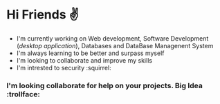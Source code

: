 # Hi Friends :v: 


* I'm currently working on Web development, Software Development (_desktop application_), Databases and DataBase Managenent System 
* I'm always learning to be better and surpass myself 
* I'm looking to  collaborate and improve my skills
* I'm intrested to security  :squirrel:

### I'm looking collaborate for help on your projects. __Big Idea__ :trollface:


<!--
**Saulzupe/Saulzupe** is a ✨ _special_ ✨ repository because its `README.md` (this file) appears on your GitHub profile.
Here are some ideas to get you started:

- 🔭 I’m currently working on ...
- 🌱 I’m currently learning ...
- 👯 I’m looking to collaborate on ...
- 🤔 I’m looking for help with ...
- 💬 Ask me about ...
- 📫 How to reach me: ...
- 😄 Pronouns: ...
- ⚡ Fun fact: ...
-->
